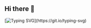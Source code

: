 ## Hi there 👋

<!--
**TenshiiSamaa/TenshiiSamaa** is a ✨ _special_ ✨ repository because its `README.md` (this file) appears on your GitHub profile.

Here are some ideas to get you started:

- 🔭 I’m currently working on ...
- 🌱 I’m currently learning ...
- 👯 I’m looking to collaborate on ...
- 🤔 I’m looking for help with ...
- 💬 Ask me about ...
- 📫 How to reach me: ...
- 😄 Pronouns: ...
- ⚡ Fun fact: ...
-->
[![Typing SVG](https://readme-typing-svg.demolab.com?font=Fira+Code&pause=1000&color=F7F7F7&center=true&lines=+Hello%F0%9F%91%8B%2C+I'm+Shiina!;Welcome+to+my+GitHub!)](https://git.io/typing-svg)

